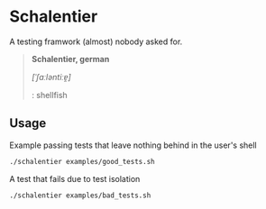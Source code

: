 # Schalentier

A testing framwork (almost) nobody asked for.

> **Schalentier, german**
> 
> *[ˈʃaːləntiːɐ̯]*
> 
> : shellfish

## Usage

Example passing tests that leave nothing behind in the user's shell

```sh
./schalentier examples/good_tests.sh
```

A test that fails due to test isolation

```sh
./schalentier examples/bad_tests.sh
```
